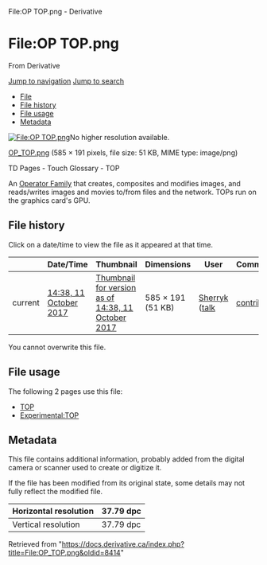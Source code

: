 

File:OP TOP.png - Derivative
























# File:OP TOP.png

From Derivative



[Jump to navigation](#mw-head)
[Jump to search](#searchInput)

* [File](#file)
* [File history](#filehistory)
* [File usage](#filelinks)
* [Metadata](#metadata)

[![File:OP TOP.png](https://docs.derivative.ca/images/a/a9/OP_TOP.png?20171011193840)](images/a/a9/OP_TOP.png)No higher resolution available.

[OP\_TOP.png](images/a/a9/OP_TOP.png "OP TOP.png") ‎(585 × 191 pixels, file size: 51 KB, MIME type: image/png)

TD Pages - Touch Glossary - TOP

An [Operator Family](Operator_Family.html "Operator Family") that creates, composites and modifies images, and reads/writes images and movies to/from files and the network. TOPs run on the graphics card's GPU.






## File history

Click on a date/time to view the file as it appeared at that time.

|  | Date/Time | Thumbnail | Dimensions | User | Comment |
| --- | --- | --- | --- | --- | --- |
| current | [14:38, 11 October 2017](images/a/a9/OP_TOP.png) | [Thumbnail for version as of 14:38, 11 October 2017](images/a/a9/OP_TOP.png) | 585 × 191 (51 KB) | [Sherryk](https://docs.derivative.ca/index.php?title=User:Sherryk&action=edit&redlink=1 "User:Sherryk (page does not exist)") ([talk](https://docs.derivative.ca/index.php?title=User_talk:Sherryk&action=edit&redlink=1 "User talk:Sherryk (page does not exist)") | [contribs](https://docs.derivative.ca/Special:Contributions/Sherryk "Special:Contributions/Sherryk")) | TD Pages - Touch Glossary - TOP |


You cannot overwrite this file.

## File usage

The following 2 pages use this file:

* [TOP](TOP.html "TOP")
* [Experimental:TOP](Experimental_TOP.html "Experimental:TOP")
## Metadata

This file contains additional information, probably added from the digital camera or scanner used to create or digitize it.

If the file has been modified from its original state, some details may not fully reflect the modified file.

| Horizontal resolution | 37.79 dpc |
| --- | --- |
| Vertical resolution | 37.79 dpc |


Retrieved from "<https://docs.derivative.ca/index.php?title=File:OP_TOP.png&oldid=8414>"